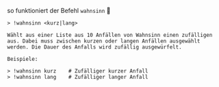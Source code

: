 so funktioniert der Befehl `wahnsinn` :zany_face:
```console
> !wahnsinn <kurz|lang>

Wählt aus einer Liste aus 10 Anfällen von Wahnsinn einen zufälligen aus. Dabei muss zwischen kurzen oder langen Anfällen ausgewählt werden. Die Dauer des Anfalls wird zufällig ausgewürfelt.

Beispiele:

> !wahnsinn kurz    # Zufälliger kurzer Anfall
> !wahnsinn lang    # Zufälliger langer Anfall
```